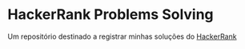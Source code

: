 # HackerRank Problems Solving

Um repositório destinado a registrar minhas soluções do [HackerRank](https://www.hackerrank.com/)
